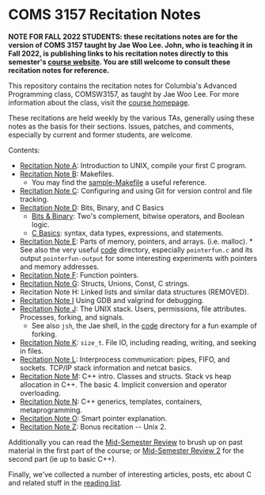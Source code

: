 # COMS 3157 Recitation Notes

**NOTE FOR FALL 2022 STUDENTS: these recitations notes are for the version of
COMS 3157 taught by Jae Woo Lee. John, who is teaching it in Fall 2022, is
publishing links to his recitation notes directly to this semester's
[course website](https://cs3157.github.io/www/2022-9). You are still welcome to
consult these recitation notes for reference.**

This repository contains the recitation notes for Columbia's Advanced
Programming class, COMSW3157, as taught by Jae Woo Lee. For more information
about the class, visit the [course homepage](http://www.cs.columbia.edu/~jae/3157).

These recitations are held weekly by the various TAs, generally using these
notes as the basis for their sections. Issues, patches, and comments, especially
by current and former students, are welcome.

Contents:

- [Recitation Note A](A-Unix/unix-editors-compiling.md): Introduction to UNIX, compile your first C
  program.
- [Recitation Note B](B-Makefiles/makefiles.md): Makefiles.
  - You may find the [sample-Makefile](B-Makefiles/sample-Makefile) a useful reference.
- [Recitation Note C](C-Git/git.md): Configuring and using Git for version control and file tracking.
- [Recitation Note D](D-Bits-Binary-C-Basics): Bits, Binary, and C Basics
  - [Bits & Binary](D-Bits-Binary-C-Basics/bits-and-binary.md): Two's complement, bitwise operators, and Boolean logic.
  - [C Basics](D-Bits-Binary-C-Basics/c-basics.md): syntax, data types, expressions, and statements.
- [Recitation Note E](E-Memory-Pointers/memory-pointers.md): Parts of memory, pointers, and arrays.
  (i.e. malloc). \* See also the very useful [code](E-Memory-Pointers/code/) directory,
  especially `pointerfun.c` and its output `pointerfun-output` for some
  interesting experiments with pointers and memory addresses.
- [Recitation Note F](F-Function-Pointers/function-pointers.md): Function pointers.
- [Recitation Note G](G-Structs-Unions/structs-unions.md): Structs, Unions, Const, C strings.
- Recitation Note H: Linked lists and similar data structures (REMOVED).
- [Recitation Note I](I-Debugging-GDB/gdb.md) Using GDB and valgrind for debugging.
- [Recitation Note J](J-Fork-Exec/fork-exec.md): The UNIX stack. Users, permissions, file
  attributes. Processes, forking, and signals.
  - See also `jsh`, the Jae shell, in the [code](J-Fork-Exec/code/)
    directory for a fun example of forking.
- [Recitation Note K](K-File-IO/file-io.md): `size_t`. File IO, including reading, writing,
  and seeking in files.
- [Recitation Note L](L-IPC-TCP-IP/ipc-tcpip.md): Interprocess communication: pipes, FIFO, and sockets. TCP/IP stack information and netcat basics.
- [Recitation Note M](M-cpp/cpp.md): C++ intro. Classes and structs. Stack vs heap allocation
  in C++. The basic 4. Implicit conversion and operator overloading.
- [Recitation Note N](N-Templates-Containers/templates-containers.md): C++ generics, templates,
  containers, metaprogramming.
- [Recitation Note O](O-Smart-Pointer/smart-pointers.md): Smart pointer explanation.
- [Recitation Note Z](Z-Unix-2/unix-2.md): Bonus recitation -- Unix 2.

Additionally you can read the [Mid-Semester Review](midsemester-review-1.md) to brush up on past material in the first part of the course; or [Mid-Semester Review 2](midsemester-review-2.md) for the second part (ie up to basic C++).

Finally, we've collected a number of interesting articles, posts, etc about C and related stuff in the [reading list](reading-list.md).
